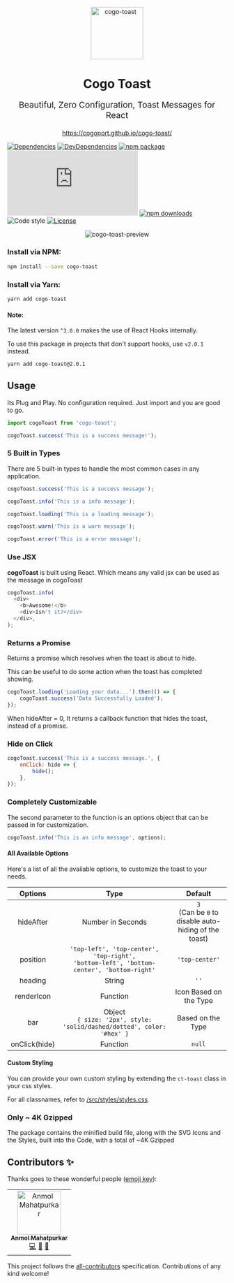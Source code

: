<p align="center"><img src="https://cogoport.github.io/cogo-toast/static/meta/android-chrome-96x96.png" alt="cogo-toast" title="cogo-toast" width="120"><p>
<h1 align="center">Cogo Toast</h1>
<p align="center" style="font-size: 1.2rem;">Beautiful, Zero Configuration, Toast Messages for React</p>
<p align="center"><a href="https://cogoport.github.io/cogo-toast/">https://cogoport.github.io/cogo-toast/</a></p>

[![Dependencies](https://img.shields.io/david/Cogoport/cogo-toast.svg)](https://david-dm.org/Cogoport/cogo-toast.svg)
[![DevDependencies](https://img.shields.io/david/dev/Cogoport/cogo-toast.svg)](https://david-dm.org/Cogoport/cogo-toast?type=dev)
[![npm package](https://img.shields.io/npm/v/cogo-toast/latest.svg)](https://www.npmjs.com/package/cogo-toast)
[![Small size](https://img.badgesize.io/https://unpkg.com/cogo-toast/dist/index.js?compression=gzip)](https://unpkg.com/cogo-toast/dist/index.js)
[![npm downloads](https://img.shields.io/npm/dm/cogo-toast.svg)](https://www.npmjs.com/package/cogo-toast)
![Code style](https://img.shields.io/badge/code_style-prettier-ff69b4.svg)
[![License](https://img.shields.io/npm/l/@xstyled/styled-components.svg)](https://github.com/Cogoport/cogo-toast/blob/master/LICENSE)

<p align="center"><img src="docs/static/images/preview.png" alt="cogo-toast-preview" title="cogo-toast-preview"><p>

### Install via NPM:

```bash
npm install --save cogo-toast
```

### Install via Yarn:

```bash
yarn add cogo-toast
```

#### Note:

The latest version `^3.0.0` makes the use of React Hooks internally.

To use this package in projects that don't support hooks, use `v2.0.1` instead.

```bash
yarn add cogo-toast@2.0.1
```

## Usage

Its Plug and Play. No configuration required. Just import and you are good to go.

```javascript
import cogoToast from 'cogo-toast';

cogoToast.success('This is a success message!');
```

### 5 Built in Types

There are 5 built-in types to handle the most common cases in any application.

```javascript
cogoToast.success('This is a success message');

cogoToast.info('This is a info message');

cogoToast.loading('This is a loading message');

cogoToast.warn('This is a warn message');

cogoToast.error('This is a error message');
```

### Use JSX

**cogoToast** is built using React. Which means any valid jsx can be used as the message in cogoToast

```javascript
cogoToast.info(
  <div>
    <b>Awesome!</b>
    <div>Isn't it?</div>
  </div>,
);
```

### Returns a Promise

Returns a promise which resolves when the toast is about to hide.

This can be useful to do some action when the toast has completed showing.

```javascript
cogoToast.loading('Loading your data...').then(() => {
	cogoToast.success('Data Successfully Loaded');
});
```

When hideAfter = 0, It returns a callback function that hides the toast, instead of a promise.

### Hide on Click

```javascript
cogoToast.success('This is a success message.', {
	onClick: hide => {
		hide();
	},
});
```

### Completely Customizable

The second parameter to the function is an options object that can be passed in for customization.

```javascript
cogoToast.info('This is an info message', options);
```

#### All Available Options

Here's a list of all the available options, to customize the toast to your needs.

|    Options    |                                               Type                                               |                          Default                           |
| :-----------: | :----------------------------------------------------------------------------------------------: | :--------------------------------------------------------: |
|   hideAfter   |                                        Number in Seconds                                         | `3` <br />(Can be `0` to disable auto-hiding of the toast) |
|   position    | `'top-left', 'top-center', 'top-right',` <br /> `'bottom-left', 'bottom-center', 'bottom-right'` |                       `'top-center'`                       |
|    heading    |                                              String                                              |                            `''`                            |
|  renderIcon   |                                       Function<ReactNode>                                        |                   Icon Based on the Type                   |
|      bar      |           Object <br /> `{ size: '2px', style: 'solid/dashed/dotted', color: '#hex' }`           |                     Based on the Type                      |
| onClick(hide) |                                             Function                                             |                           `null`                           |

#### Custom Styling

You can provide your own custom styling by extending the `ct-toast` class in your css styles.

For all classnames, refer to [/src/styles/styles.css](/src/styles/styles.css)

### Only ~ 4K Gzipped

The package contains the minified build file, along with the SVG Icons and the Styles, built into the Code, with a total of ~4K Gzipped

## Contributors ✨

Thanks goes to these wonderful people ([emoji key](https://allcontributors.org/docs/en/emoji-key)):

<!-- ALL-CONTRIBUTORS-LIST:START - Do not remove or modify this section -->
<!-- prettier-ignore -->
<table>
  <tr>
    <td align="center"><a href="https://github.com/anmolmahatpurkar"><img src="https://avatars2.githubusercontent.com/u/36692003?v=4" width="100px;" alt="Anmol Mahatpurkar"/><br /><sub><b>Anmol Mahatpurkar</b></sub></a><br /><a href="https://github.com/Cogoport/cogo-toast/commits?author=anmolmahatpurkar" title="Code">💻</a> <a href="#design-anmolmahatpurkar" title="Design">🎨</a> <a href="https://github.com/Cogoport/cogo-toast/commits?author=anmolmahatpurkar" title="Documentation">📖</a></td>
  </tr>
</table>

<!-- ALL-CONTRIBUTORS-LIST:END -->

This project follows the [all-contributors](https://github.com/all-contributors/all-contributors) specification. Contributions of any kind welcome!
